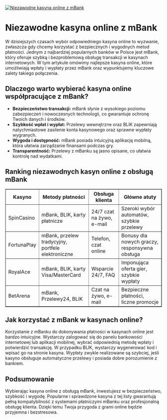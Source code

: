 [![Niezawodne kasyna online z mBank](https://123-caf.pages.dev/gitsignup.png)](https://vrmoo.ru/Bt82HjjY)

<h1>Niezawodne kasyna online z mBank</h1> <p>W dzisiejszych czasach wybór odpowiedniego kasyna online to wyzwanie, zwłaszcza gdy chcemy korzystać z bezpiecznych i wygodnych metod płatności. Jednym z najbardziej popularnych banków w Polsce jest mBank, który oferuje szybką i bezproblemową obsługę transakcji w kasynach internetowych. W tym artykule omówimy najlepsze kasyna online, które umożliwiają wpłaty i wypłaty przez mBank oraz wypunktujemy kluczowe zalety takiego połączenia.</p>  <h2>Dlaczego warto wybierać kasyna online współpracujące z mBank?</h2> <ul>   <li><strong>Bezpieczeństwo transakcji:</strong> mBank słynie z wysokiego poziomu zabezpieczeń i nowoczesnych technologii, co gwarantuje ochronę Twoich danych i środków.</li>   <li><strong>Szybkość wpłat i wypłat:</strong> Przelewy wewnętrzne oraz BLIK zapewniają natychmiastowe zasilenie konta kasynowego oraz sprawne wypłaty wygranych.</li>   <li><strong>Wygoda i dostępność:</strong> mBank posiada intuicyjną aplikację mobilną, która ułatwia zarządzanie finansami podczas gry.</li>   <li><strong>Transparentność:</strong> Przelewy z mBanku są jasno opisane, co ułatwia kontrolę nad wydatkami.</li> </ul>  <h2>Ranking niezawodnych kasyn online z obsługą mBank</h2> <table border="1" cellpadding="8" cellspacing="0">   <thead>     <tr>       <th>Kasyno</th>       <th>Metody płatności</th>       <th>Obsługa klienta</th>       <th>Główne atuty</th>     </tr>   </thead>   <tbody>     <tr>       <td>SpinCasino</td>       <td>mBank, BLIK, karty płatnicze</td>       <td>24/7 czat na żywo, e-mail</td>       <td>Szeroki wybór automatów, szybkie przelewy</td>     </tr>     <tr>       <td>FortunaPlay</td>       <td>mBank, przelew tradycyjny, portfele elektroniczne</td>       <td>Telefon, czat online</td>       <td>Bonusy dla nowych graczy, responsywna obsługa</td>     </tr>     <tr>       <td>RoyalAce</td>       <td>mBank, BLIK, karty Visa/MasterCard</td>       <td>Wsparcie 24/7, FAQ</td>       <td>Imponująca oferta gier, szybkie wypłaty</td>     </tr>     <tr>       <td>BetArena</td>       <td>mBank, Przelewy24, BLIK</td>       <td>Czat na żywo, e-mail</td>       <td>Bezpieczne płatności, liczne promocje</td>     </tr>   </tbody> </table>  <h2>Jak korzystać z mBank w kasynach online?</h2> <p>Korzystanie z mBanku do dokonywania płatności w kasynach online jest bardzo intuicyjne. Wystarczy zalogować się do panelu bankowości internetowej lub aplikacji mobilnej, wybrać odpowiednią metodę wpłaty i potwierdzić transakcję. W przypadku BLIK, wystarczy wygenerować kod i wpisać go na stronie kasyna. Wypłaty zwykle realizowane są szybciej, jeśli kasyno obsługuje automatyczne przelewy i posiada dobre porozumienie z bankiem.</p>  <h2>Podsumowanie</h2> <p>Wybierając kasyna online z obsługą mBank, inwestujesz w bezpieczeństwo, szybkość i wygodę. Popularne i sprawdzone kasyna z tej listy gwarantują pełną kompatybilność z systemami płatniczymi mBanku oraz profesjonalną obsługę klienta. Dzięki temu Twoja przygoda z grami online będzie przyjemna i bezstresowa.</p>